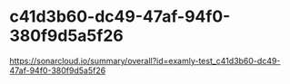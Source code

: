 # c41d3b60-dc49-47af-94f0-380f9d5a5f26
https://sonarcloud.io/summary/overall?id=examly-test_c41d3b60-dc49-47af-94f0-380f9d5a5f26
